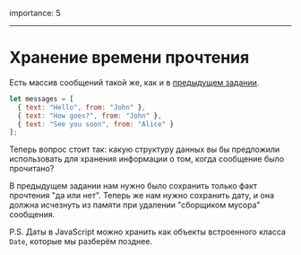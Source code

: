 importance: 5

---

# Хранение времени прочтения

Есть массив сообщений такой же, как и в [предыдущем задании](info:task/recipients-read).

```js
let messages = [
  { text: "Hello", from: "John" },
  { text: "How goes?", from: "John" },
  { text: "See you soon", from: "Alice" }
];
```

Теперь вопрос стоит так: какую структуру данных вы бы предложили использовать для хранения информации о том, когда сообщение было прочитано?

В предыдущем задании нам нужно было сохранить только факт прочтения "да или нет". Теперь же нам нужно сохранить дату, и она должна исчезнуть из памяти при удалении "сборщиком мусора" сообщения.

P.S. Даты в JavaScript можно хранить как объекты встроенного класса `Date`, которые мы разберём позднее.
